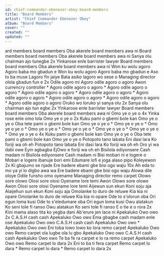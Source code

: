 ```yaml
---
id: chief-commander-ebenezer-obey-board-members
title: "Board Members"
artist: "Chief Commander Ebenezer Obey"
album: "Board Members"
cover: ""
created: ""
updated: ""
---
```


ard members board members
Oba akerele board members awa ni
Board members board members
Oba akerele board members awa ni
Sanya olu chairman ajo tunegbe 2x
Yinkarose enle barrister lawyer
Board members board members
Oba akerele board members awa ni
Won ku wolu agoro
Agoro baba mo gbadun e
Won ku wolu agoro
Agoro baba mo gbadun e
Aso to ba muse
Lagoro fin jaiye
Bata asiko lagoro wo sese o
Managing director olola gbadun fun e 2x
Odile agoro mi
Agoro odile agoro o agoro
Awon currencry controller
*
Agoro odile agoro o agoro
*
Agoro odile agoro o agoro
*
Agoro odile agoro o agoro
*
Agoro odile agoro o agoro
*
Agoro odile agoro o agoro
*
Agoro odile agoro o agoro
*
Agoro odile agoro o agoro
*
Agoro odile agoro o agoro
Oruko wo loruko yi sanya olu 2x
Sanya olu chairman ajo tun egbe 2x
Yinkarose enle barrister lawyer
Board members board members
Oba akerele board members awa ni
Omo ye o ye o 4x
Yinka rose enle omo lola
Omo ye o ye o 2x
Kuku pami o gbemi bole kan
Omo ye o ye o
Oba tete pami o gbemi bole kan
Omo ye o ye o
*
Omo ye o ye o
*
Omo ye o ye o
*
Omo ye o ye o
*
Omo ye o ye o
*
Omo ye o ye o
*
Omo ye o ye o
*
Omo ye o ye o 4x
Kuku pami o gbemi bole kan
Omo ye o ye o
Oba tete pami o gbemi bole kan
Omo ye o ye o
Potopoto tano labata
Eni dasi lara
Ko foriji wa oh eh
Potopoto tano labata
Eni dasi lara
Ko foriji wa oh eh
Oro yi wa dabi owe
Eyin agbagba
EjOwo e foriji wa oh eh
Bisilola ediyonsere
Cash madam ni
Bisilola ediyonsere
Cash madam ni
Bisi mobari ni e logere o
Mobari e logere ibanuje bori emi
Edumare lofi e joga alaso pipo
Koleyewon 2x
Ki gbajumo se njade
Ere badere ebami gbe bisi ogo waju 10x
Ah eda to mo ya yi lo digbo awa wa
Ere badere ebami gbe bisi ogo waju
Alowa dile oloye
Odile funsho omo oyename
Managing director remo carpet
Olowo sore olowo
Olosi sore olosi
Oyename lore temi
Awon Olowo sore olowo
Awon Olosi sore olosi
Oyename lore temi
Aijewun sun ekun
Koni soju aja
Alaijehun sun ekun
Koni soju aja
Omolanke to duro de reluwe
Kia kia ni opare
Omolanke to duro de reluwe
Kia kia ni opare
Ode to s'olorun oba
Ori egun loma kusi
Ode to s'eledumare oba
Ori egun loma kusi
Owu alatakun
Ko seni tole fi ranso
Owu alatakun
Ko seni tole fi ranso
E o tie e o rora 2x
Kini mama alaso tita ko yegba dani
Ab'erure jen lace ni
Apekaluko Owo owo 2x
C.A.S.H cash cash
Apekaluko Owo owo
Ema gbagbe cash madam enle ose
Apekaluko Owo owo
C.A.S.H cash cash
Apekaluko Owo owo
*
Apekaluko Owo owo
Eni toba lowo lowo ko lora remo carpet
Apekaluko Owo owo
Remo carpet ola lugbe ola lu gbo
Apekaluko Owo owo
C.A.S.H cash cash
Apekaluko Owo owo
Te ba fe ra carpet e lo ra remo carpet
Apekaluko Owo owo
Remo carpet lo dara 2x
Eni to ba ti fera carpet
Remo carpet lo dara
*
Remo carpet lo dara
*
Remo carpet lo dara 2x